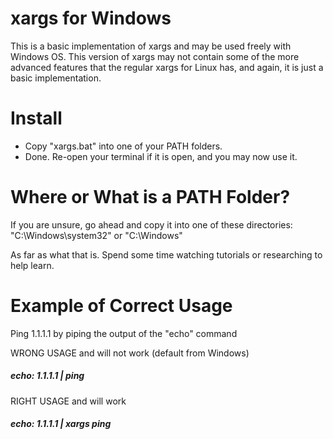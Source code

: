 # xargs for Windows

This is a basic implementation of xargs and may be used freely with Windows OS. This version of xargs may not contain some of the more advanced features that the regular xargs for Linux has, and again, it is just a basic implementation.

# Install

* Copy "xargs.bat" into one of your PATH folders.
* Done. Re-open your terminal if it is open, and you may now use it.

# Where or What is a PATH Folder?

If you are unsure, go ahead and copy it into one of these directories: "C:\Windows\system32" or "C:\Windows"

As far as what that is. Spend some time watching tutorials or researching to help learn.

# Example of Correct Usage
Ping 1.1.1.1 by piping the output of the "echo" command


WRONG USAGE and will not work (default from Windows)
##### echo: 1.1.1.1 | ping

RIGHT USAGE and will work
##### echo: 1.1.1.1 | xargs ping